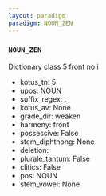 ```yaml
---
layout: paradigm
paradigm: NOUN_ZEN
---
```

### ` NOUN_ZEN `

Dictionary class 5 front no i
* kotus_tn: 5
* upos: NOUN
* suffix_regex: .
* kotus_av: None
* grade_dir: weaken
* harmony: front
* possessive: False
* stem_diphthong: None
* deletion: 
* plurale_tantum: False
* clitics: False
* pos: NOUN
* stem_vowel: None
